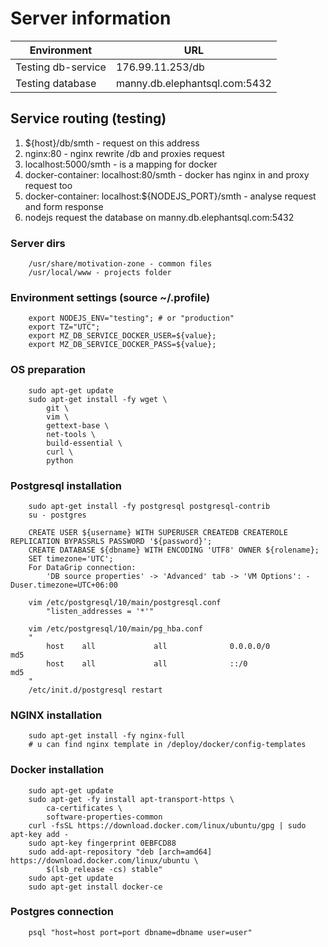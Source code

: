 # Server information

| Environment | URL |
|---|---|
| Testing db-service | 176.99.11.253/db |
| Testing database | manny.db.elephantsql.com:5432 |

## Service routing (testing)
1. ${host}/db/smth - request on this address
2. nginx:80 - nginx rewrite /db and proxies request
3. localhost:5000/smth - is a mapping for docker
4. docker-container: localhost:80/smth - docker has nginx in and proxy request too
5. docker-container: localhost:${NODEJS_PORT}/smth - analyse request and form response
6. nodejs request the database on manny.db.elephantsql.com:5432

### Server dirs
```
    /usr/share/motivation-zone - common files
    /usr/local/www - projects folder
```

### Environment settings (source ~/.profile)
```
    export NODEJS_ENV="testing"; # or "production"
    export TZ="UTC";
    export MZ_DB_SERVICE_DOCKER_USER=${value};
    export MZ_DB_SERVICE_DOCKER_PASS=${value};
```

### OS preparation
```
    sudo apt-get update
    sudo apt-get install -fy wget \
        git \
        vim \
        gettext-base \
        net-tools \
        build-essential \
        curl \
        python
```

### Postgresql installation
```
    sudo apt-get install -fy postgresql postgresql-contrib
    su - postgres
```
```
    CREATE USER ${username} WITH SUPERUSER CREATEDB CREATEROLE REPLICATION BYPASSRLS PASSWORD '${password}';
    CREATE DATABASE ${dbname} WITH ENCODING 'UTF8' OWNER ${rolename};
    SET timezone='UTC';
    For DataGrip connection:
        'DB source properties' -> 'Advanced' tab -> 'VM Options': -Duser.timezone=UTC+06:00
```
```
    vim /etc/postgresql/10/main/postgresql.conf
        "listen_addresses = '*'"

    vim /etc/postgresql/10/main/pg_hba.conf
    "
        host    all             all              0.0.0.0/0                       md5
        host    all             all              ::/0                            md5
    "
    /etc/init.d/postgresql restart
```

### NGINX installation
```
    sudo apt-get install -fy nginx-full
    # u can find nginx template in /deploy/docker/config-templates
```

### Docker installation
```
    sudo apt-get update
    sudo apt-get -fy install apt-transport-https \
        ca-certificates \
        software-properties-common
    curl -fsSL https://download.docker.com/linux/ubuntu/gpg | sudo apt-key add -
    sudo apt-key fingerprint 0EBFCD88
    sudo add-apt-repository "deb [arch=amd64] https://download.docker.com/linux/ubuntu \
        $(lsb_release -cs) stable"
    sudo apt-get update
    sudo apt-get install docker-ce
```

### Postgres connection
```
    psql "host=host port=port dbname=dbname user=user"
```
